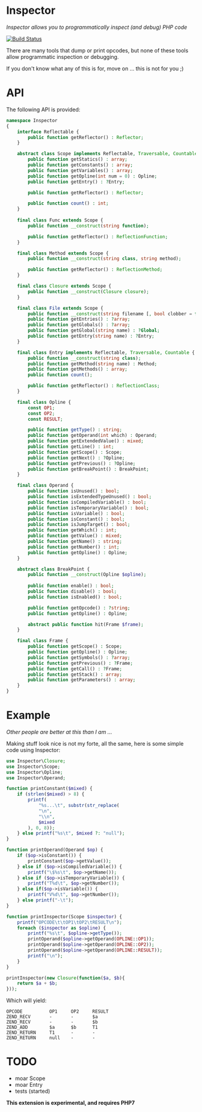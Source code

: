 Inspector
========
*Inspector allows you to programmatically inspect (and debug) PHP code*

[![Build Status](https://travis-ci.org/krakjoe/inspector.svg?branch=master)](https://travis-ci.org/krakjoe/inspector)

There are many tools that dump or print opcodes, but none of these tools allow programmatic inspection or debugging.

If you don't know what any of this is for, move on ... this is not for you ;)

API
===

The following API is provided:

```php
namespace Inspector
{
	interface Reflectable {
		public function getReflector() : Reflector;
	}

	abstract class Scope implements Reflectable, Traversable, Countable {
		public function getStatics() : array;
		public function getConstants() : array;
		public function getVariables() : array;
		public function getOpline(int num = 0) : Opline;
		public function getEntry() : ?Entry;

		public function getReflector() : Reflector;

		public function count() : int;
	}
	
	final class Func extends Scope {
		public function __construct(string function);

		public function getReflector() : ReflectionFunction;
	}

	final class Method extends Scope {
		public function __construct(string class, string method);

		public function getReflector() : ReflectionMethod;
	}

	final class Closure extends Scope {
		public function __construct(Closure closure);
	}

	final class File extends Scope {
		public function __construct(string filename [, bool clobber = false]);
		public function getEntries() : ?array;
		public function getGlobals() : ?array;
		public function getGlobal(string name) : ?Global;
		public function getEntry(string name) : ?Entry;
	}

	final class Entry implements Reflectable, Traversable, Countable {
		public function __construct(string class);
		public function getMethod(string name) : Method;
		public function getMethods() : array;
		public function count();

		public function getReflector() : ReflectionClass;
	}

	final class Opline {
		const OP1;
		const OP2;
		const RESULT;

		public function getType() : string;
		public function getOperand(int which) : Operand;
		public function getExtendedValue() : mixed;
		public function getLine() : int;
		public function getScope() : Scope;
		public function getNext() : ?Opline;
		public function getPrevious() : ?Opline;
		public function getBreakPoint() : BreakPoint;
	}

	final class Operand {
		public function isUnused() : bool;
		public function isExtendedTypeUnused() : bool;
		public function isCompiledVariable() : bool;
		public function isTemporaryVariable() : bool;
		public function isVariable() : bool;
		public function isConstant() : bool;
		public function isJumpTarget() : bool;
		public function getWhich() : int;
		public function getValue() : mixed;
		public function getName() : string;
		public function getNumber() : int;
		public function getOpline() : Opline;
	}

	abstract class BreakPoint {
		public function __construct(Opline $opline);
	
		public function enable() : bool;
		public function disable() : bool;
		public function isEnabled() : bool;

		public function getOpcode() : ?string;
		public function getOpline() : Opline;

		abstract public function hit(Frame $frame);
	}

	final class Frame {
		public function getScope() : Scope;
		public function getOpline() : Opline;
		public function getSymbols() : ?array;
		public function getPrevious() : ?Frame;
		public function getCall() : ?Frame;
		public function getStack() : array;
		public function getParameters() : array;
	}
}
```

Example
======
*Other people are better at this than I am ...*

Making stuff look nice is not my forte, all the same, here is some simple code using Inspector:

```php
use Inspector\Closure;
use Inspector\Scope;
use Inspector\Opline;
use Inspector\Operand;

function printConstant($mixed) {
	if (strlen($mixed) > 8) {
		printf(
			"%s...\t", substr(str_replace(
			"\n",
			"\\n",
			$mixed
		), 0, 8));
	} else printf("%s\t", $mixed ?: "null");
}

function printOperand(Operand $op) {
	if ($op->isConstant()) {
		printConstant($op->getValue());
	} else if ($op->isCompiledVariable()) {
		printf("\$%s\t", $op->getName());
	} else if ($op->isTemporaryVariable()) {
		printf("T%d\t", $op->getNumber());
	} else if($op->isVariable()) {
		printf("V%d\t", $op->getNumber());
	} else printf("-\t");
}

function printInspector(Scope $inspector) {
	printf("OPCODE\t\tOP1\tOP2\tRESULT\n");
	foreach ($inspector as $opline) {
		printf("%s\t", $opline->getType());
		printOperand($opline->getOperand(OPLINE::OP1));
		printOperand($opline->getOperand(OPLINE::OP2));
		printOperand($opline->getOperand(OPLINE::RESULT));
		printf("\n");
	}
}

printInspector(new Closure(function($a, $b){
	return $a + $b;
}));
```

Which will yield:

```
OPCODE          OP1     OP2     RESULT
ZEND_RECV       -       -       $a
ZEND_RECV       -       -       $b
ZEND_ADD        $a      $b      T1
ZEND_RETURN     T1      -       -
ZEND_RETURN     null    -       -
```

TODO
====

 * moar Scope
 * moar Entry
 * tests (started)

**This extension is experimental, and requires PHP7**
